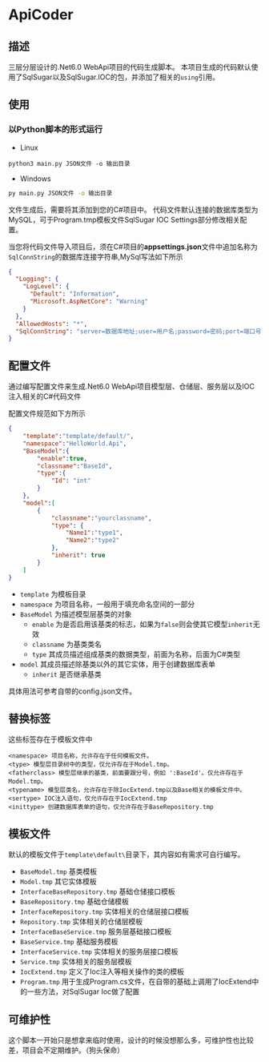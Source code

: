 # ApiCoder

## 描述
三层分层设计的.Net6.0 WebApi项目的代码生成脚本。
本项目生成的代码默认使用了SqlSugar以及SqlSugar.IOC的包，并添加了相关的`using`引用。

## 使用

### 以Python脚本的形式运行

* Linux
```shell
python3 main.py JSON文件 -o 输出目录
```

* Windows
```bash
py main.py JSON文件 -o 输出目录
```

文件生成后，需要将其添加到您的C#项目中。
代码文件默认连接的数据库类型为MySQL，可于Program.tmp模板文件SqlSugar IOC Settings部分修改相关配置。

当您将代码文件导入项目后，须在C#项目的**appsettings.json**文件中追加名称为`SqlConnString`的数据库连接字符串,MySql写法如下所示
```json
{
  "Logging": {
    "LogLevel": {
      "Default": "Information",
      "Microsoft.AspNetCore": "Warning"
    }
  },
  "AllowedHosts": "*",
  "SqlConnString": "server=数据库地址;user=用户名;password=密码;port=端口号默认3306;database=数据库名称"
}

```

## 配置文件
通过编写配置文件来生成.Net6.0 WebApi项目模型层、仓储层、服务层以及IOC注入相关的C#代码文件

配置文件规范如下方所示
```json
{
    "template":"template/default/",
    "namespace":"HelloWorld.Api",
    "BaseModel":{
        "enable":true,
        "classname":"BaseId",
        "type":{
            "Id": "int"
        }
    },
    "model":[
        {
            "classname":"yourclassname",
            "type": {
                "Name1":"type1",
                "Name2":"type2"
            },
            "inherit": true
        }
    ]
}
```
* `template`  为模板目录
* `namespace` 为项目名称，一般用于填充命名空间的一部分
* `BaseModel` 为描述模型层基类的对象
    * `enable` 为是否启用该基类的标志，如果为`false`则会使其它模型`inherit`无效
    * `classname` 为基类类名
    * `type` 其成员描述组成基类的数据类型，前面为名称，后面为C#类型
* `model` 其成员描述除基类以外的其它实体，用于创建数据库表单
    * `inherit` 是否继承基类

具体用法可参考自带的config.json文件。


## 替换标签
这些标签存在于模板文件中

```
<namespace> 项目名称，允许存在于任何模板文件。
<type> 模型层目录树中的类型，仅允许存在于Model.tmp。
<fatherclass> 模型层继承的基类，前面要跟分号，例如 ':BaseId'。仅允许存在于Model.tmp。
<typename> 模型层类名，允许存在于除IocExtend.tmp以及Base相关的模板文件中。
<sertype> IOC注入语句，仅允许存在于IocExtend.tmp
<inittype> 创建数据库表单的语句，仅允许存在于BaseRepository.tmp
```

## 模板文件
默认的模板文件于`template\default\`目录下，其内容如有需求可自行编写。

* `BaseModel.tmp` 基类模板
* `Model.tmp` 其它实体模板
* `InterfaceBaseRepository.tmp` 基础仓储接口模板
* `BaseRepository.tmp` 基础仓储模板
* `InterfaceRepository.tmp` 实体相关的仓储层接口模板
* `Repository.tmp` 实体相关的仓储层模板
* `InterfaceBaseService.tmp` 服务层基础接口模板
* `BaseService.tmp` 基础服务模板
* `InterfaceService.tmp` 实体相关的服务层接口模板
* `Service.tmp` 实体相关的服务层模板
* `IocExtend.tmp` 定义了Ioc注入等相关操作的类的模板
* `Program.tmp` 用于生成Program.cs文件，在自带的基础上调用了IocExtend中的一些方法，对SqlSugar Ioc做了配置

## 可维护性
这个脚本一开始只是想拿来临时使用，设计的时候没想那么多，可维护性也比较差，项目会不定期维护。（狗头保命）